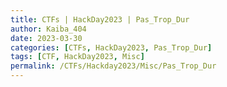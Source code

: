 ```yaml
---
title: CTFs | HackDay2023 | Pas_Trop_Dur
author: Kaiba_404
date: 2023-03-30
categories: [CTFs, HackDay2023, Pas_Trop_Dur]
tags: [CTF, HackDay2023, Misc]
permalink: /CTFs/Hackday2023/Misc/Pas_Trop_Dur
---
```


